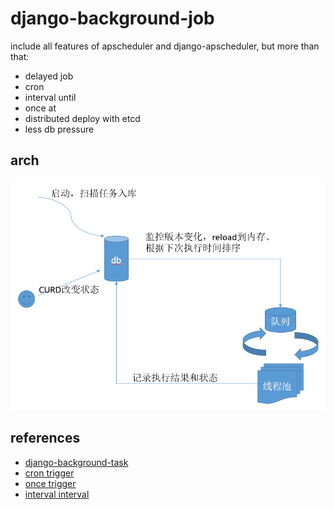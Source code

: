 # django-background-job

include all features of apscheduler and django-apscheduler, but more than that:

- delayed job
- cron
- interval until
- once  at
- distributed deploy with etcd
- less db pressure



## arch

![docs/arch.png](docs/arch.png)



## references

- [django-background-task](https://github.com/lilspikey/django-background-task)
- [cron trigger](https://apscheduler.readthedocs.io/en/stable/modules/triggers/cron.html)
- [once trigger](https://apscheduler.readthedocs.io/en/stable/modules/triggers/date.html#module-apscheduler.triggers.date)
- [interval interval](https://apscheduler.readthedocs.io/en/stable/modules/triggers/interval.html#module-apscheduler.triggers.interval)
